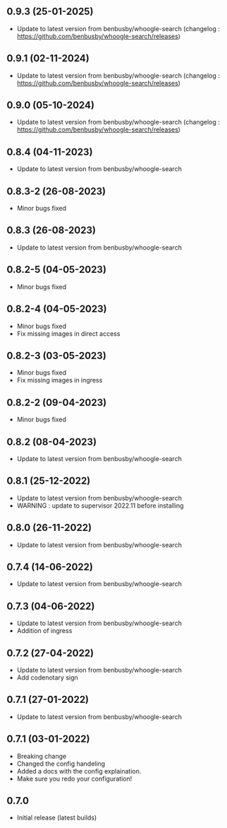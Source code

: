 
## 0.9.3 (25-01-2025)
- Update to latest version from benbusby/whoogle-search (changelog : https://github.com/benbusby/whoogle-search/releases)

## 0.9.1 (02-11-2024)
- Update to latest version from benbusby/whoogle-search (changelog : https://github.com/benbusby/whoogle-search/releases)

## 0.9.0 (05-10-2024)
- Update to latest version from benbusby/whoogle-search (changelog : https://github.com/benbusby/whoogle-search/releases)

## 0.8.4 (04-11-2023)

- Update to latest version from benbusby/whoogle-search
## 0.8.3-2 (26-08-2023)

- Minor bugs fixed

## 0.8.3 (26-08-2023)

- Update to latest version from benbusby/whoogle-search
## 0.8.2-5 (04-05-2023)

- Minor bugs fixed
## 0.8.2-4 (04-05-2023)

- Minor bugs fixed
- Fix missing images in direct access

## 0.8.2-3 (03-05-2023)

- Minor bugs fixed
- Fix missing images in ingress

## 0.8.2-2 (09-04-2023)

- Minor bugs fixed

## 0.8.2 (08-04-2023)

- Update to latest version from benbusby/whoogle-search

## 0.8.1 (25-12-2022)

- Update to latest version from benbusby/whoogle-search
- WARNING : update to supervisor 2022.11 before installing

## 0.8.0 (26-11-2022)

- Update to latest version from benbusby/whoogle-search

## 0.7.4 (14-06-2022)

- Update to latest version from benbusby/whoogle-search

## 0.7.3 (04-06-2022)

- Update to latest version from benbusby/whoogle-search
- Addition of ingress

## 0.7.2 (27-04-2022)

- Update to latest version from benbusby/whoogle-search
- Add codenotary sign

## 0.7.1 (27-01-2022)

- Update to latest version from benbusby/whoogle-search

## 0.7.1 (03-01-2022)

- Breaking change
- Changed the config handeling
- Added a docs with the config explaination.
- Make sure you redo your configuration!

## 0.7.0

- Initial release (latest builds)
